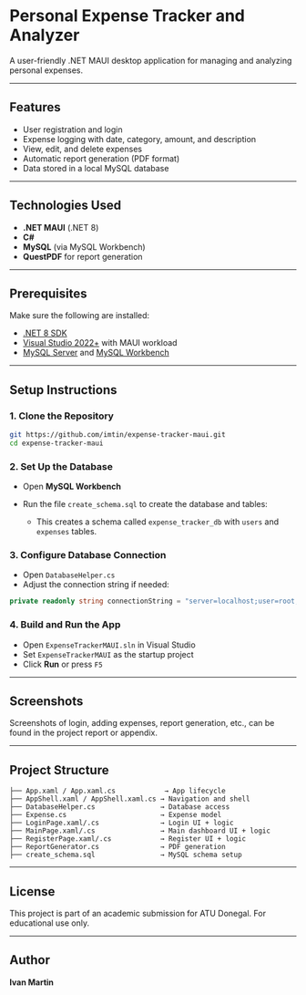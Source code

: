 # Personal Expense Tracker and Analyzer

A user-friendly .NET MAUI desktop application for managing and analyzing personal expenses.

---

## Features

* User registration and login
* Expense logging with date, category, amount, and description
* View, edit, and delete expenses
* Automatic report generation (PDF format)
* Data stored in a local MySQL database

---

## Technologies Used

* **.NET MAUI** (.NET 8)
* **C#**
* **MySQL** (via MySQL Workbench)
* **QuestPDF** for report generation

---

## Prerequisites

Make sure the following are installed:

* [.NET 8 SDK](https://dotnet.microsoft.com/en-us/download)
* [Visual Studio 2022+](https://visualstudio.microsoft.com/) with MAUI workload
* [MySQL Server](https://dev.mysql.com/downloads/mysql/) and [MySQL Workbench](https://dev.mysql.com/downloads/workbench/)

---

## Setup Instructions

### 1. Clone the Repository

```bash
git https://github.com/imtin/expense-tracker-maui.git
cd expense-tracker-maui
```

### 2. Set Up the Database

* Open **MySQL Workbench**
* Run the file `create_schema.sql` to create the database and tables:

  * This creates a schema called `expense_tracker_db` with `users` and `expenses` tables.

### 3. Configure Database Connection

* Open `DatabaseHelper.cs`
* Adjust the connection string if needed:

```csharp
private readonly string connectionString = "server=localhost;user=root;password=YOUR_PASSWORD;database=expense_tracker_db;";
```

### 4. Build and Run the App

* Open `ExpenseTrackerMAUI.sln` in Visual Studio
* Set `ExpenseTrackerMAUI` as the startup project
* Click **Run** or press `F5`

---

## Screenshots

Screenshots of login, adding expenses, report generation, etc., can be found in the project report or appendix.

---

## Project Structure

```
├── App.xaml / App.xaml.cs            → App lifecycle
├── AppShell.xaml / AppShell.xaml.cs → Navigation and shell
├── DatabaseHelper.cs                → Database access
├── Expense.cs                       → Expense model
├── LoginPage.xaml/.cs               → Login UI + logic
├── MainPage.xaml/.cs                → Main dashboard UI + logic
├── RegisterPage.xaml/.cs            → Register UI + logic
├── ReportGenerator.cs               → PDF generation
├── create_schema.sql                → MySQL schema setup
```

---

## License

This project is part of an academic submission for ATU Donegal. For educational use only.

---

## Author

**Ivan Martin**

